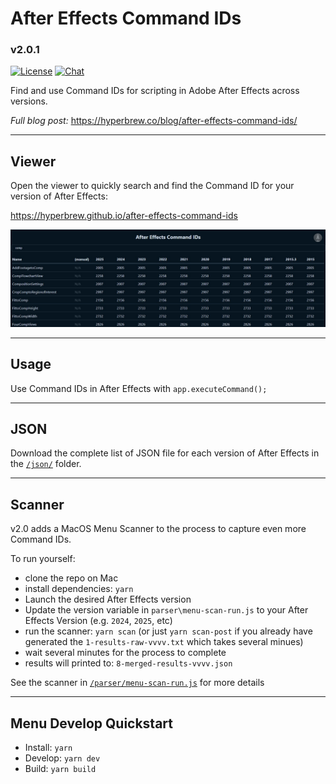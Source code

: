 # After Effects Command IDs

### v2.0.1

[![License](https://img.shields.io/badge/License-MIT-green.svg)](https://github.com/hyperbrew/after-effects-command-ids/blob/master/LICENSE)
[![Chat](https://img.shields.io/badge/chat-discord-7289da.svg)](https://discord.gg/PC3EvvuRbc)

Find and use Command IDs for scripting in Adobe After Effects across versions.

_Full blog post:_ https://hyperbrew.co/blog/after-effects-command-ids/

---

## Viewer

Open the viewer to quickly search and find the Command ID for your version of After Effects:

https://hyperbrew.github.io/after-effects-command-ids

![Viewer](./media/viewer.jpg)

---

## Usage

Use Command IDs in After Effects with `app.executeCommand();`

---

## JSON

Download the complete list of JSON file for each version of After Effects in the [`/json/`](./json) folder.

---

## Scanner

v2.0 adds a MacOS Menu Scanner to the process to capture even more Command IDs.

To run yourself:

- clone the repo on Mac
- install dependencies: `yarn`
- Launch the desired After Effects version
- Update the version variable in `parser\menu-scan-run.js` to your After Effects Version (e.g. `2024`, `2025`, etc)
- run the scanner: `yarn scan` (or just `yarn scan-post` if you already have generated the `1-results-raw-vvvv.txt` which takes several minues)
- wait several minutes for the process to complete
- results will printed to: `8-merged-results-vvvv.json`

See the scanner in [`/parser/menu-scan-run.js`](./parser/menu-scan-run.js) for more details

---

## Menu Develop Quickstart

- Install: `yarn`
- Develop: `yarn dev`
- Build: `yarn build`
